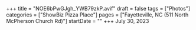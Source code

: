 +++
title = "NOE6bPwGJgh_YWB79zkP.avif"
draft = false
tags = ["Photos"]
categories = ["ShowBiz Pizza Place"]
pages = ["Fayetteville, NC (511 North McPherson Church Rd)"]
startDate = ""
+++
July 30, 2023
